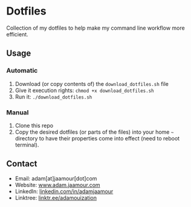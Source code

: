 # Dotfiles

Collection of my dotfiles to help make my command line workflow more efficient.

## Usage

### Automatic

1. Download (or copy contents of) the `download_dotfiles.sh` file
2. Give it execution rights: `chmod +x download_dotfiles.sh`
3. Run it: `./download_dotfiles.sh`

### Manual

1. Clone this repo
2. Copy the desired dotfiles (or parts of the files) into your home `~` directory to have their properties come into effect (need to reboot terminal).

## Contact
* Email: adam[at]jaamour[dot]com
* Website: www.adam.jaamour.com
* LinkedIn: [linkedin.com/in/adamjaamour](https://www.linkedin.com/in/adamjaamour/)
* Linktree: [linktr.ee/adamouization](https://linktr.ee/adamouization)